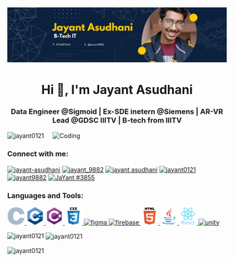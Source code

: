 <h1 align="center">
 <img src="https://github.com/jayant0121/github-banner/blob/02640fa038cee33db5f9ce17c802bf19bb6c87ad/banner_github.jpg?raw=true" />
<h1 align="center">Hi 👋, I'm Jayant Asudhani</h1>
<h3 align="center">Data Engineer @Sigmoid | Ex-SDE inetern @Siemens | AR-VR Lead @GDSC IIITV | B-tech from IIITV</h3>
<img align="right" alt="Coding" width="400" src="https://cdn.dribbble.com/users/1059583/screenshots/4171367/coding-freak.gif">
<p align="left"> <img src="https://komarev.com/ghpvc/?username=jayant0121&label=Profile%20views&color=0e75b6&style=flat" alt="jayant0121" /> </p>

<h3 align="left">Connect with me:</h3>
<p align="left">
<a href="https://linkedin.com/in/jayant-asudhani" target="blank"><img align="center" src="https://raw.githubusercontent.com/rahuldkjain/github-profile-readme-generator/master/src/images/icons/Social/linked-in-alt.svg" alt="jayant-asudhani" height="30" width="40" /></a>
<a href="https://instagram.com/jayant_9882" target="blank"><img align="center" src="https://raw.githubusercontent.com/rahuldkjain/github-profile-readme-generator/master/src/images/icons/Social/instagram.svg" alt="jayant_9882" height="30" width="40" /></a>
<a href="https://www.youtube.com/c/jayant asudhani" target="blank"><img align="center" src="https://raw.githubusercontent.com/rahuldkjain/github-profile-readme-generator/master/src/images/icons/Social/youtube.svg" alt="jayant asudhani" height="30" width="40" /></a>
<a href="https://www.codechef.com/users/jayant0121" target="blank"><img align="center" src="https://cdn.jsdelivr.net/npm/simple-icons@3.1.0/icons/codechef.svg" alt="jayant0121" height="30" width="40" /></a>
<a href="https://www.leetcode.com/jayant9882" target="blank"><img align="center" src="https://raw.githubusercontent.com/rahuldkjain/github-profile-readme-generator/master/src/images/icons/Social/leet-code.svg" alt="jayant9882" height="30" width="40" /></a>
<a href="https://discord.gg/JaYant #3855" target="blank"><img align="center" src="https://raw.githubusercontent.com/rahuldkjain/github-profile-readme-generator/master/src/images/icons/Social/discord.svg" alt="JaYant #3855" height="30" width="40" /></a>
</p>

<h3 align="left">Languages and Tools:</h3>
<p align="left"> <a href="https://www.cprogramming.com/" target="_blank" rel="noreferrer"> <img src="https://raw.githubusercontent.com/devicons/devicon/master/icons/c/c-original.svg" alt="c" width="40" height="40"/> </a> <a href="https://www.w3schools.com/cpp/" target="_blank" rel="noreferrer"> <img src="https://raw.githubusercontent.com/devicons/devicon/master/icons/cplusplus/cplusplus-original.svg" alt="cplusplus" width="40" height="40"/> </a> <a href="https://www.w3schools.com/cs/" target="_blank" rel="noreferrer"> <img src="https://raw.githubusercontent.com/devicons/devicon/master/icons/csharp/csharp-original.svg" alt="csharp" width="40" height="40"/> </a> <a href="https://www.w3schools.com/css/" target="_blank" rel="noreferrer"> <img src="https://raw.githubusercontent.com/devicons/devicon/master/icons/css3/css3-original-wordmark.svg" alt="css3" width="40" height="40"/> </a> <a href="https://www.figma.com/" target="_blank" rel="noreferrer"> <img src="https://www.vectorlogo.zone/logos/figma/figma-icon.svg" alt="figma" width="40" height="40"/> </a> <a href="https://firebase.google.com/" target="_blank" rel="noreferrer"> <img src="https://www.vectorlogo.zone/logos/firebase/firebase-icon.svg" alt="firebase" width="40" height="40"/> </a> <a href="https://www.w3.org/html/" target="_blank" rel="noreferrer"> <img src="https://raw.githubusercontent.com/devicons/devicon/master/icons/html5/html5-original-wordmark.svg" alt="html5" width="40" height="40"/> </a> <a href="https://www.java.com" target="_blank" rel="noreferrer"> <img src="https://raw.githubusercontent.com/devicons/devicon/master/icons/java/java-original.svg" alt="java" width="40" height="40"/> </a> <a href="https://reactjs.org/" target="_blank" rel="noreferrer"> <img src="https://raw.githubusercontent.com/devicons/devicon/master/icons/react/react-original-wordmark.svg" alt="react" width="40" height="40"/> </a> <a href="https://unity.com/" target="_blank" rel="noreferrer"> <img src="https://www.vectorlogo.zone/logos/unity3d/unity3d-icon.svg" alt="unity" width="40" height="40"/> </a> </p>

<p><img align="left" src="https://github-readme-stats.vercel.app/api/top-langs?username=jayant0121&show_icons=true&locale=en&layout=compact" alt="jayant0121" /></p>

<p>&nbsp;<img align="center" src="https://github-readme-stats.vercel.app/api?username=jayant0121&show_icons=true&locale=en" alt="jayant0121" /></p>

<p><img align="center" src="https://github-readme-streak-stats.herokuapp.com/?user=jayant0121&" alt="jayant0121" /></p>
